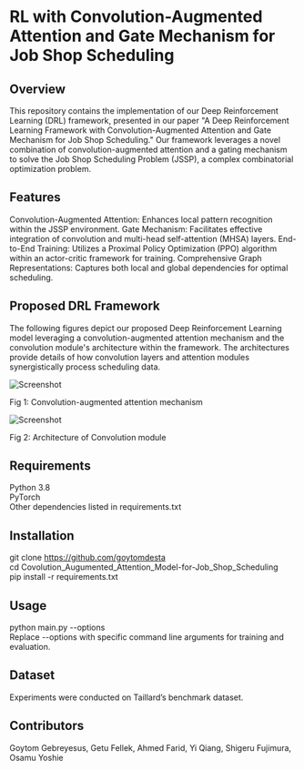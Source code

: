 # RL with Convolution-Augmented Attention and Gate Mechanism for Job Shop Scheduling
## Overview
This repository contains the implementation of our Deep Reinforcement Learning (DRL) framework, presented in our paper "A Deep Reinforcement Learning Framework with Convolution-Augmented Attention and Gate Mechanism for Job Shop Scheduling." Our framework leverages a novel combination of convolution-augmented attention and a gating mechanism to solve the Job Shop Scheduling Problem (JSSP), a complex combinatorial optimization problem.

## Features
Convolution-Augmented Attention: Enhances local pattern recognition within the JSSP environment.
Gate Mechanism: Facilitates effective integration of convolution and multi-head self-attention (MHSA) layers.
End-to-End Training: Utilizes a Proximal Policy Optimization (PPO) algorithm within an actor-critic framework for training.
Comprehensive Graph Representations: Captures both local and global dependencies for optimal scheduling.

## Proposed DRL Framework
The following figures depict our proposed Deep Reinforcement Learning model leveraging a convolution-augmented attention mechanism and the convolution module's architecture within the framework. The architectures provide details of how convolution layers and attention modules synergistically process scheduling data. 

![Screenshot](Images/Conv_Aug_Attn.png)

Fig 1: Convolution-augmented attention mechanism 

![Screenshot](Images/Conv_module.png)

Fig 2: Architecture of Convolution module

## Requirements
Python 3.8      
PyTorch      
Other dependencies listed in requirements.txt

## Installation
git clone https://github.com/goytomdesta     
cd Covolution_Augumented_Attention_Model-for-Job_Shop_Scheduling     
pip install -r requirements.txt

## Usage
python main.py --options     
Replace --options with specific command line arguments for training and evaluation.

## Dataset
Experiments were conducted on Taillard’s benchmark dataset. 

## Contributors
Goytom Gebreyesus, Getu Fellek, Ahmed Farid, Yi Qiang, Shigeru Fujimura, Osamu Yoshie
